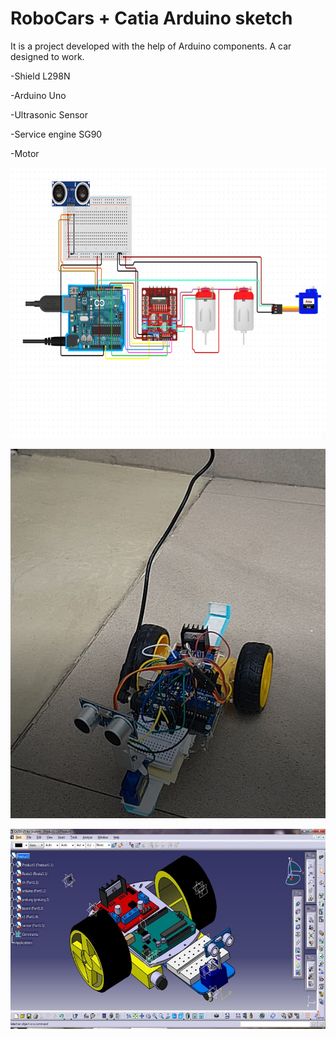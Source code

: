 # RoboCars + Catia Arduino sketch
It is a project developed with the help of Arduino components. A car designed to work.

-Shield L298N

-Arduino Uno

-Ultrasonic Sensor

-Service engine SG90

-Motor

![Image of Car](https://github.com/ArianaAnd/RoboCars/blob/master/Thinkercad%20Sketch.png)

![Image of Car](https://github.com/ArianaAnd/RoboCars/blob/master/Capture.PNG)

![Image of Car](https://github.com/ArianaAnd/RoboCars/blob/master/Picture2.jpg)
